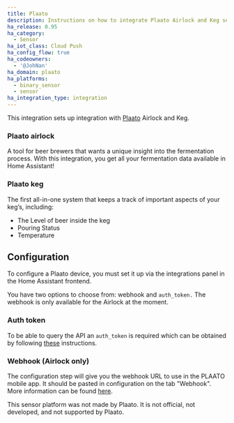 ```yaml
---
title: Plaato
description: Instructions on how to integrate Plaato Airlock and Keg sensors within Home Assistant.
ha_release: 0.95
ha_category:
  - Sensor
ha_iot_class: Cloud Push
ha_config_flow: true
ha_codeowners:
  - '@JohNan'
ha_domain: plaato
ha_platforms:
  - binary_sensor
  - sensor
ha_integration_type: integration
---
```


This integration sets up integration with [Plaato](https://www.plaato.io/) Airlock and Keg.

### Plaato airlock

A tool for beer brewers that wants a unique insight into the fermentation process.
With this integration, you get all your fermentation data available in Home Assistant!

### Plaato keg

The first all-in-one system that keeps a track of important aspects of your keg’s, including:

- The Level of beer inside the keg
- Pouring Status
- Temperature 

## Configuration

To configure a Plaato device, you must set it up via the integrations panel in the Home Assistant frontend.

You have two options to choose from: webhook and `auth_token.` The webhook is only available for the Airlock at the moment.

### Auth token

To be able to query the API an `auth_token` is required which can be obtained by following [these](https://intercom.help/plaato/en/articles/5004720-auth_token) instructions.

### Webhook (Airlock only)

The configuration step will give you the webhook URL to use in the PLAATO mobile app. It should be pasted in configuration on the tab "Webhook". 
More information can be found [here](https://intercom.help/plaato/en/articles/5004719-webhook-plaato-airlock).

This sensor platform was not made by Plaato. It is not official, not developed, and not supported by Plaato.
